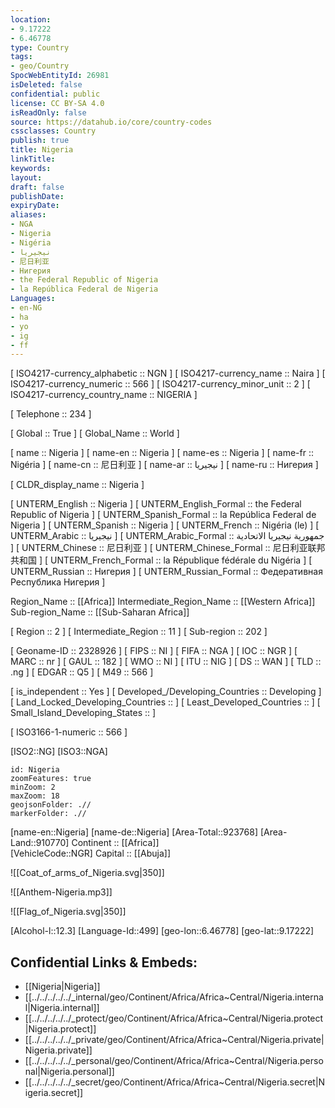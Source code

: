 ```yaml
---
location:
- 9.17222
- 6.46778
type: Country
tags:
- geo/Country
SpocWebEntityId: 26981
isDeleted: false
confidential: public
license: CC BY-SA 4.0
isReadOnly: false
source: https://datahub.io/core/country-codes
cssclasses: Country
publish: true
title: Nigeria
linkTitle: 
keywords: 
layout: 
draft: false
publishDate: 
expiryDate: 
aliases:
- NGA
- Nigeria
- Nigéria
- نيجيريا
- 尼日利亚
- Нигерия
- the Federal Republic of Nigeria
- la República Federal de Nigeria
Languages:
- en-NG
- ha
- yo
- ig
- ff
---
```



[	ISO4217-currency_alphabetic	 :: NGN ] 
[	ISO4217-currency_name	 :: Naira ] 
[	ISO4217-currency_numeric	 :: 566 ] 
[	ISO4217-currency_minor_unit	 :: 2 ] 
[	ISO4217-currency_country_name	 :: NIGERIA ] 

[	Telephone	 :: 234 ] 

[	Global	 :: True ] 
[	Global_Name	 :: World ] 

[	name	 :: Nigeria ] 
[	name-en	 :: Nigeria ] 
[	name-es	 :: Nigeria ] 
[	name-fr	 :: Nigéria ] 
[	name-cn	 :: 尼日利亚 ] 
[	name-ar	 :: نيجيريا ] 
[	name-ru	 :: Нигерия ] 

[	CLDR_display_name	 :: Nigeria ] 

[	UNTERM_English	 :: Nigeria ] 
[	UNTERM_English_Formal	 :: the Federal Republic of Nigeria ] 
[	UNTERM_Spanish_Formal	 :: la República Federal de Nigeria ] 
[	UNTERM_Spanish	 :: Nigeria ] 
[	UNTERM_French	 :: Nigéria (le) ] 
[	UNTERM_Arabic	 :: نيجيريا ] 
[	UNTERM_Arabic_Formal	 :: جمهورية نيجيريا الاتحادية ] 
[	UNTERM_Chinese	 :: 尼日利亚 ] 
[	UNTERM_Chinese_Formal	 :: 尼日利亚联邦共和国 ] 
[	UNTERM_French_Formal	 :: la République fédérale du Nigéria ] 
[	UNTERM_Russian	 :: Нигерия ] 
[	UNTERM_Russian_Formal	 :: Федеративная Республика Нигерия ] 

Region_Name ::  [[Africa]] 
Intermediate_Region_Name ::  [[Western Africa]]  
Sub-region_Name ::  [[Sub-Saharan Africa]] 

[	Region	 :: 2 ] 
[	Intermediate_Region	 :: 11 ] 
[	Sub-region	 :: 202 ] 

[	Geoname-ID	 :: 2328926 ] 
[	FIPS	 :: NI ] 
[	FIFA	 :: NGA ] 
[	IOC	 :: NGR ] 
[	MARC	 :: nr ] 
[	GAUL	 :: 182 ] 
[	WMO	 :: NI ] 
[	ITU	 :: NIG ] 
[	DS	 :: WAN ] 
[	TLD	 :: .ng ] 
[	EDGAR	 :: Q5 ] 
[	M49	 :: 566 ] 

[	is_independent	 :: Yes ] 
[	Developed_/Developing_Countries	 :: Developing ] 
[	Land_Locked_Developing_Countries	 ::  ] 
[	Least_Developed_Countries	 ::  ] 
[	Small_Island_Developing_States	 ::  ] 

[	ISO3166-1-numeric	 :: 566 ] 



[ISO2::NG] 
[ISO3::NGA] 
```leaflet
id: Nigeria
zoomFeatures: true 
minZoom: 2 
maxZoom: 18
geojsonFolder: .//
markerFolder: .//
```

[name-en::Nigeria] 
[name-de::Nigeria] 
[Area-Total::923768] 
[Area-Land::910770] 
Continent :: [[Africa]]  
[VehicleCode::NGR] 
Capital :: [[Abuja]]  

![[Coat_of_arms_of_Nigeria.svg|350]] 

![[Anthem-Nigeria.mp3]] 

![[Flag_of_Nigeria.svg|350]] 

[Alcohol-l::12.3] 
[Language-Id::499] 
[geo-lon::6.46778] 
[geo-lat::9.17222] 



## Confidential Links & Embeds: 
- [[Nigeria|Nigeria]]  
- [[../../../../../_internal/geo/Continent/Africa/Africa~Central/Nigeria.internal|Nigeria.internal]]  
- [[../../../../../_protect/geo/Continent/Africa/Africa~Central/Nigeria.protect|Nigeria.protect]] 
- [[../../../../../_private/geo/Continent/Africa/Africa~Central/Nigeria.private|Nigeria.private]] 
- [[../../../../../_personal/geo/Continent/Africa/Africa~Central/Nigeria.personal|Nigeria.personal]] 
- [[../../../../../_secret/geo/Continent/Africa/Africa~Central/Nigeria.secret|Nigeria.secret]] 
